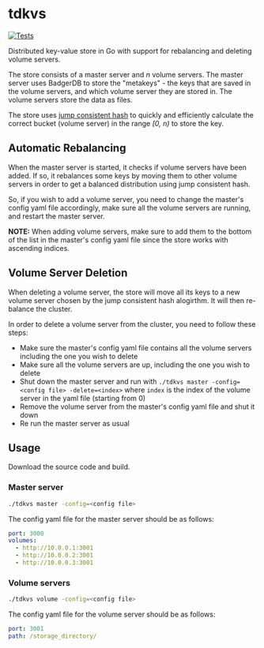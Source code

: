 # tdkvs

[![Tests](https://github.com/orellazri/tdkvs/actions/workflows/tests.yml/badge.svg)](https://github.com/orellazri/tdkvs/actions/workflows/tests.yml)

Distributed key-value store in Go with support for rebalancing and deleting volume servers.

The store consists of a master server and _n_ volume servers. The master server uses BadgerDB to store the "metakeys" - the keys that are saved in the volume servers, and which volume server they are stored in. The volume servers store the data as files.

The store uses [jump consistent hash](https://arxiv.org/pdf/1406.2294.pdf) to quickly and efficiently calculate the correct bucket (volume server) in the range _[0, n)_ to store the key.

## Automatic Rebalancing

When the master server is started, it checks if volume servers have been added. If so, it rebalances some keys by moving them to other volume servers in order to get a balanced distribution using jump consistent hash.

So, if you wish to add a volume server, you need to change the master's config yaml file accordingly, make sure all the volume servers are running, and restart the master server.

**NOTE:** When adding volume servers, make sure to add them to the bottom of the list in the master's config yaml file since the store works with ascending indices.

## Volume Server Deletion

When deleting a volume server, the store will move all its keys to a new volume server chosen by the jump consistent hash alogirthm. It will then re-balance the cluster.

In order to delete a volume server from the cluster, you need to follow these steps:

- Make sure the master's config yaml file contains all the volume servers including the one you wish to delete
- Make sure all the volume servers are up, including the one you wish to delete
- Shut down the master server and run with `./tdkvs master -config=<config file> -delete=<index>` where `index` is the index of the volume server in the yaml file (starting from 0)
- Remove the volume server from the master's config yaml file and shut it down
- Re run the master server as usual

## Usage

Download the source code and build.

### Master server

```bash
./tdkvs master -config=<config file>
```

The config yaml file for the master server should be as follows:

```yaml
port: 3000
volumes:
  - http://10.0.0.1:3001
  - http://10.0.0.2:3001
  - http://10.0.0.3:3001
```

### Volume servers

```bash
./tdkvs volume -config=<config file>
```

The config yaml file for the volume server should be as follows:

```yaml
port: 3001
path: /storage_directory/
```
